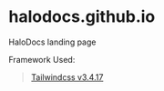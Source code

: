# halodocs.github.io
HaloDocs landing page

Framework Used:
> [Tailwindcss v3.4.17](https://v3.tailwindcss.com/docs/installation)